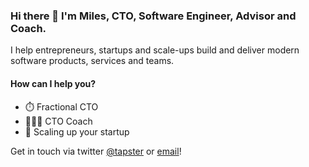 ### Hi there 👋 I'm Miles, CTO, Software Engineer, Advisor and Coach. 

I help entrepreneurs, startups and scale-ups build and deliver modern software products, services and teams. 

#### How can I help you? 

- ⏱️ Fractional CTO 
- 👨🏻‍💻 CTO Coach
- 🚀 Scaling up your startup

Get in touch via twitter [@tapster](https://twitter.com/tapster) or [email](mailto:miles.woodroffe@gmail.com)! 

